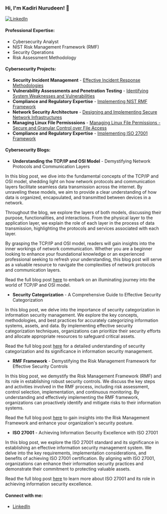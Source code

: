 ### Hi, I'm Kadiri Nurudeen! 👋

[![LinkedIn](https://img.shields.io/badge/LinkedIn-kadirinurudeen-blue)](https://www.linkedin.com/in/kadiri-nurudeen-4b8a281a5)


#### Professional Expertise:
- Cybersecurity Analyst
- NIST Risk Management Framework (RMF)
- Security Operations
- Risk Assessment Methodology

#### Cybersecurity Projects:
- **Security Incident Management** - [Effective Incident Response Methodologies](https://github.com/kadirinurudeen/incident-response)
- **Vulnerability Assessments and Penetration Testing** - [Identifying System Weaknesses and Vulnerabilities](https://github.com/Nakalee26/Open-redirect-On-XYZ.com-Via-X-Forwarded-Host-Header)
- **Compliance and Regulatory Expertise** - [Implementing NIST RMF Framework](https://github.com/kadirinurudeen/nist-rmf-framework)
- **Network Security Architecture** - [Designing and Implementing Secure Network Infrastructures](https://github.com/kadirinurudeen/network-security-architecture)
- **Managing Linux File Permisssions** - [Managing Linux File Permissions - Secure and Granular Control over File Access](https://github.com/Nakalee26/File-permissions-in-Linux)
- **Compliance and Regulatory Expertise** - [Implementing ISO 27001 Framework](https://github.com/Nakalee26/iso27001)

#### Cybersecurity Blogs:
- **Understanding the TCP/IP and OSI Model** - Demystifying Network Protocols and Communication Layers

In this blog post, we dive into the fundamental concepts of the TCP/IP and OSI model, shedding light on how network protocols and communication layers facilitate seamless data transmission across the internet. By unraveling these models, we aim to provide a clear understanding of how data is organized, encapsulated, and transmitted between devices in a network.

Throughout the blog, we explore the layers of both models, discussing their purpose, functionalities, and interactions. From the physical layer to the application layer, we explain the role of each layer in the process of data transmission, highlighting the protocols and services associated with each layer.

By grasping the TCP/IP and OSI model, readers will gain insights into the inner workings of network communication. Whether you are a beginner looking to enhance your foundational knowledge or an experienced professional seeking to refresh your understanding, this blog post will serve as a valuable resource to navigate the complexities of network protocols and communication layers.

Read the full blog post [here](https://nakalee26.github.io/kadirinurudeen.github.io/tcp-ipmodel.html) to embark on an illuminating journey into the world of TCP/IP and OSI model.

- **Security Categorization** - A Comprehensive Guide to Effective Security Categorization

In this blog post, we delve into the importance of security categorization in information security management. We explore the key concepts, methodologies, and best practices for accurately categorizing information systems, assets, and data. By implementing effective security categorization techniques, organizations can prioritize their security efforts and allocate appropriate resources to safeguard critical assets.

Read the full blog post [here](https://nakalee26.github.io/kadirinurudeen.github.io/Cybersecurity.html) for a detailed understanding of security categorization and its significance in information security management.

- **RMF Framework** - Demystifying the Risk Management Framework for Effective Security Controls

In this blog post, we demystify the Risk Management Framework (RMF) and its role in establishing robust security controls. We discuss the key steps and activities involved in the RMF process, including risk assessment, control selection, implementation, and continuous monitoring. By understanding and effectively implementing the RMF framework, organizations can proactively identify and mitigate risks to their information systems.

Read the full blog post [here](https://nakalee26.github.io/kadirinurudeen.github.io/Certification.html) to gain insights into the Risk Management Framework and enhance your organization's security posture.

- **ISO 27001** - Achieving Information Security Excellence with ISO 27001

In this blog post, we explore the ISO 27001 standard and its significance in establishing an effective information security management system. We delve into the key requirements, implementation considerations, and benefits of achieving ISO 27001 certification. By aligning with ISO 27001, organizations can enhance their information security practices and demonstrate their commitment to protecting valuable assets.

Read the full blog post [here](https://nakalee26.github.io/kadirinurudeen.github.io/Cybersecurity.html) to learn more about ISO 27001 and its role in achieving information security excellence.





#### Connect with me:
- [LinkedIn](https://www.linkedin.com/in/kadiri-nurudeen-4b8a281a5)

